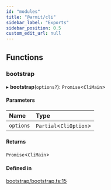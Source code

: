 ```yaml
---
id: "modules"
title: "@armit/cli"
sidebar_label: "Exports"
sidebar_position: 0.5
custom_edit_url: null
---
```


## Functions

### bootstrap

▸ **bootstrap**(`options?`): `Promise`\<`CliMain`\>

#### Parameters

| Name      | Type                     |
| :-------- | :----------------------- |
| `options` | `Partial`\<`CliOption`\> |

#### Returns

`Promise`\<`CliMain`\>

#### Defined in

[bootstrap/bootstrap.ts:15](https://github.com/armitjs/armit/blob/bd1948c/packages/cli/src/bootstrap/bootstrap.ts#L15)
